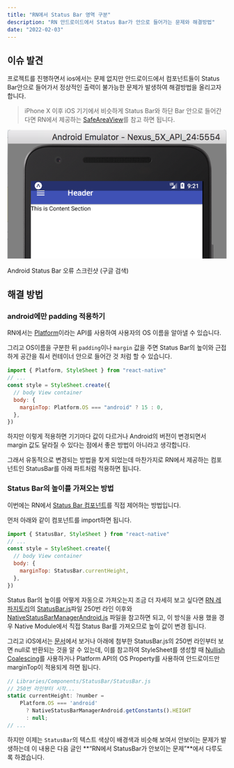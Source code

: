 ```yaml
---
title: "RN에서 Status Bar 영역 구분"
description: "RN 안드로이드에서 Status Bar가 안으로 들어가는 문제와 해결방법"
date: "2022-02-03"
---
```


## 이슈 발견

프로젝트를 진행하면서 ios에서는 문제 없지만 안드로이드에서 컴포넌트들이 Status Bar안으로 들어가서 정상적인 출력이 불가능한 문제가 발생하여 해결방법을 올리고자 합니다.

> iPhone X 이후 iOS 기기에서 비슷하게 Status Bar와 하단 Bar 안으로 들어간다면 RN에서 제공하는 [SafeAreaView](https://reactnative.dev/docs/safeareaview)를 참고 하면 됩니다.

![Android Status Bar 오류 스크린샷 (구글 검색)](./header-overflow.png)

Android Status Bar 오류 스크린샷 (구글 검색)

## 해결 방법

### android에만 padding 적용하기

RN에서는 [Platform](https://reactnative.dev/docs/platform)이라는 API를 사용하여 사용자의 OS 이름을 알아낼 수 있습니다.

그리고 OS이름을 구분한 뒤 `padding`이나 `margin` 값을 주면 Status Bar의 높이와 근접하게 공간을 줘서 컨테이너 안으로 들어간 것 처럼 할 수 있습니다.

```jsx
import { Platform, StyleSheet } from "react-native"
// ...
const style = StyleSheet.create({
  // body View container
  body: {
    marginTop: Platform.OS === "android" ? 15 : 0,
  },
})
```

하지만 이렇게 적용하면 기기마다 값이 다르거나 Android의 버전이 변경되면서 margin 값도 달라질 수 있다는 점에서 좋은 방법이 아니라고 생각합니다.

그래서 유동적으로 변경되는 방법을 찾게 되었는데 마찬가지로 RN에서 제공하는 컴포넌트인 StatusBar를 아래 파트처럼 적용하면 됩니다.

### Status Bar의 높이를 가져오는 방법

이번에는 RN에서 [Status Bar 컴포넌트](https://reactnative.dev/docs/statusbar)를 직접 제어하는 방법입니다.

먼저 아래와 같이 컴포넌트를 import하면 됩니다.

```jsx
import { StatusBar, StyleSheet } from "react-native"
// ...
const style = StyleSheet.create({
  // body View container
  body: {
    marginTop: StatusBar.currentHeight,
  },
})
```

Status Bar의 높이를 어떻게 자동으로 가져오는지 조금 더 자세히 보고 싶다면 [RN 레파지토리](https://github.com/facebook/react-native)의 [StatusBar.js](https://github.com/facebook/react-native/blob/main/Libraries/Components/StatusBar/StatusBar.js)파일 250번 라인 이후와 [NativeStatusBarManagerAndroid.js](https://github.com/facebook/react-native/blob/main/Libraries/Components/StatusBar/NativeStatusBarManagerAndroid.js) 파일을 참고하면 되고, 이 방식을 사용 했을 경우 Native Module에서 직접 Status Bar를 가져오므로 높이 값이 변경 됩니다.

그리고 iOS에서는 [문서](https://reactnative.dev/docs/statusbar)에서 보거나 아래에 첨부한 StatusBar.js의 250번 라인부터 보면 null로 반환되는 것을 알 수 있는데, 이를 참고하여 StyleSheet를 생성할 때 [Nullish Coalescing](https://developer.mozilla.org/ko/docs/Web/JavaScript/Reference/Operators/Nullish_coalescing_operator)를 사용하거나 Platform API의 OS Property를 사용하여 안드로이드만 marginTop이 적용되게 하면 됩니다.

```jsx
// Libraries/Components/StatusBar/StatusBar.js
// 250번 라인부터 시작...
static currentHeight: ?number =
    Platform.OS === 'android'
      ? NativeStatusBarManagerAndroid.getConstants().HEIGHT
      : null;
// ...
```

하지만 이제는 `StatusBar`의 텍스트 색상이 배경색과 비슷해 보여서 안보이는 문제가 발생하는데 이 내용은 다음 글인 **“RN에서 StatusBar가 안보이는 문제”**에서 다루도록 하겠습니다.
